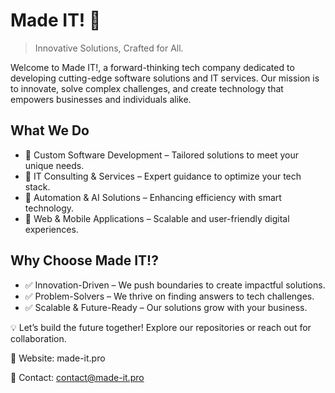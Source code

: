 # Made IT! 🚀

> Innovative Solutions, Crafted for All.

Welcome to Made IT!, a forward-thinking tech company dedicated to developing cutting-edge software solutions and IT services. Our mission is to innovate, solve complex challenges, and create technology that empowers businesses and individuals alike.

## What We Do

- 🔹 Custom Software Development – Tailored solutions to meet your unique needs.
- 🔹 IT Consulting & Services – Expert guidance to optimize your tech stack.
- 🔹 Automation & AI Solutions – Enhancing efficiency with smart technology.
- 🔹 Web & Mobile Applications – Scalable and user-friendly digital experiences.

## Why Choose Made IT!?

- ✅ Innovation-Driven – We push boundaries to create impactful solutions.
- ✅ Problem-Solvers – We thrive on finding answers to tech challenges.
- ✅ Scalable & Future-Ready – Our solutions grow with your business.

💡 Let’s build the future together! Explore our repositories or reach out for collaboration.

🔗 Website: made-it.pro

📧 Contact: contact@made-it.pro
